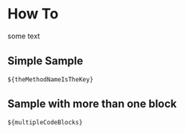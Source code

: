 # How To

some text

## Simple Sample 

```
${theMethodNameIsTheKey}
```

## Sample with more than one block

```
${multipleCodeBlocks}
```
